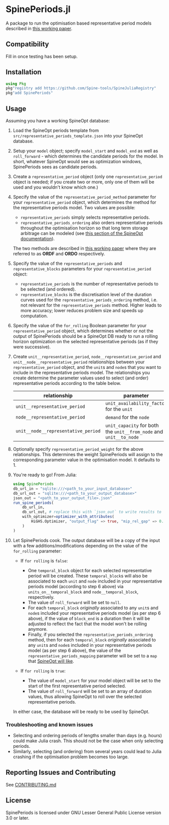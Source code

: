 # SpinePeriods.jl

A package to run the optimisation based representative period models described in [this working paper](https://www.mech.kuleuven.be/en/tme/research/energy-systems-integration-modeling/pdf-publications/wp-esim2021-1).

## Compatibility

Fill in once testing has been setup.

## Installation

```julia
using Pkg
pkg"registry add https://github.com/Spine-tools/SpineJuliaRegistry"
pkg"add SpinePeriods"
```

## Usage

Assuming you have a working SpineOpt database:


1. Load the SpineOpt periods template from `src/representative_periods_template.json` into your SpineOpt database.
1. Setup your `model` object; specify `model_start` and `model_end` as well as `roll_forward` - which determines the candidate periods for the model. In short, whatever SpineOpt would see as optimization windows, SpinePeriods sees as candidate periods.
1. Create a `representative_period` object (only one `representative_period` object is needed; if you create two or more, only one of them will be used and you wouldn't know which one.)
1. Specify the value of the `representative_period_method` parameter for your `representative_period` object, which determines the method for the representative periods model. Two values are possible:
    - `representative_periods` simply selects representative periods.
    - `representative_periods_ordering` also orders representative periods throughout the optimisation horizon so that long term storage arbitrage can be modeled (see [this section of the SpineOpt documentation](https://spine-tools.github.io/SpineOpt.jl/latest/advanced_concepts/representative_days_w_seasonal_storage/)).

    The two methods are described in [this working paper](https://www.mech.kuleuven.be/en/tme/research/energy-systems-integration-modeling/pdf-publications/wp-esim2021-1) where they are referred to as **ORDF** and **ORDO** respectively.

1. Specify the value of the `representative_periods` and `representative_blocks` parameters for your `representative_period` object:
    - `representative_periods` is the number of representative periods to be selected (and ordered).
    - `representative_blocks` is the discretisation level of the duration curves used for the `representative_periods_ordering` method, i.e. not relevant for the `representative_periods` method. Higher leads to more accuracy; lower reduces problem size and speeds up computation.

1. Specify the value of the `for_rolling` Boolean parameter for your `representative_period` object, which determines whether or not the output of SpinePeriods should be a SpineOpt DB ready to run a rolling horizon optimization on the selected representative periods (as if they were successive).

1. Create `unit__representative_period`, `node__representative_period` and `unit__node__representative_period` relationships between your `representative_period` object, and the `unit`s and `node`s that you want to include in the representative periods model. The relationships you create determine the parameter values used to select (and order) representative periods according to the table below.

    | relationship | parameter |
    | --- | --- |
    | `unit__representative_period` | `unit_availability_factor` for the `unit`|
    | `node__representative_period` | `demand` for the `node`|
    | `unit__node__representative_period` | `unit_capacity` for both the `unit__from_node` and `unit__to_node` |

1. Optionally specify `representative_period_weight` for the above relationships. This determines the weight SpinePeriods will assign to the corresponding parameter value in the optimisation model. It defaults to 1.


1. You're ready to go! From Julia:
    ```julia
    using SpinePeriods
    db_url_in = "sqlite:///<path_to_your_input_database>"
    db_url_out = "sqlite:///<path_to_your_output_database>"
    json_out = "<path_to_your_output_file>.json" 
    run_spine_periods(
        db_url_in,
        db_url_out, # replace this with `json_out` to write results to a JSON file
        with_optimizer=optimizer_with_attributes(
            HiGHS.Optimizer, "output_flag" => true, "mip_rel_gap" => 0.01, "time_limit" => 600.0        
        )
    )
    ```

1. Let SpinePeriods cook. The output database will be a copy of the input with a few additions/modifications depending on the value of the `for_rolling` parameter:

    - If `for rolling` is `false`:

        - One `temporal_block` object for each selected representative period will be created. These `temporal_block`s will also be associated to each `unit` and `node` included in your representative periods model (according to step 6 above) via `units_on__temporal_block` and `node__temporal_block`, respectively.
        - The value of `roll_forward` will be set to `null`.
        - For each `temporal_block` *originally* associated to any `unit`s and `node`s included your representative periods model (as per step 6 above), if the value of `block_end` is a duration then it will be adjusted to reflect the fact that the model won't be rolling anymore.
        - Finally, if you selected the `representative_periods_ordering` method, then for each `temporal_block` *originally* associated to any `unit`s and `node`s included in your representative periods model (as per step 6 above), the value of the `representative_periods_mapping` parameter will be set to a `map` that [SpineOpt will like](https://spine-tools.github.io/SpineOpt.jl/latest/advanced_concepts/representative_days_w_seasonal_storage/).

    - If `for rolling` is `true`:
        - The value of `model_start` for your model object will be set to the start of the first representative period selected.
        - The value of `roll_forward` will be set to an array of duration values, thus allowing SpineOpt to roll over the selected representative periods.

    In either case, the database will be ready to be used by SpineOpt.

### Troubleshooting and known issues
* Selecting and ordering periods of lengths smaller than days (e.g. hours) could make Julia crash. This should not be the case when only selecting periods.
* Similarly, selecting (and ordering) from several years could lead to Julia crashing if the optimisation problem becomes too large.


## Reporting Issues and Contributing

See [CONTRIBUTING.md](CONTRIBUTING.md)

## License

SpinePeriods is licensed under GNU Lesser General Public License version 3.0 or later.
